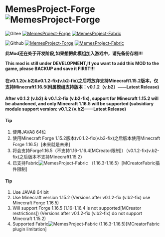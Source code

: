 # MemesProject-Forge ![MemesProject-Forge](https://images.gitee.com/uploads/images/2021/0530/123027_1f7285d4_7560351.png "MemesProject-Forge")
![Gitee](https://images.gitee.com/uploads/images/2021/0530/134116_db958539_7560351.png "giteelogolite.png")
[![MemesProject-Forge](https://images.gitee.com/uploads/images/2021/0530/123027_1f7285d4_7560351.png "MemesProject-Forge")](https://gitee.com/tex-true-studio/MemesProject-Forge)
[![MemesProject-Fabric](https://images.gitee.com/uploads/images/2021/0530/124442_f5473a65_7560351.png "MemesProject-Fabric")](https://gitee.com/tex-true-studio/MemesProject-Fabric)

![Github](https://images.gitee.com/uploads/images/2021/0530/134656_d02dfa16_7560351.png "githublogolite.png")
[![MemesProject-Forge](https://images.gitee.com/uploads/images/2021/0530/123027_1f7285d4_7560351.png "MemesProject-Forge")](https://github.com/TexTrueStudio/MemesProject-Forge)
[![MemesProject-Fabric](https://images.gitee.com/uploads/images/2021/0530/124442_f5473a65_7560351.png "MemesProject-Fabric")](https://github.com/TexTrueStudio/MemesProject-Fabric)

**此Mod还在处于开发阶段,如果想把此模组加入游戏中，请先备份存档!!!**

**This mod is still under DEVELOPMENT,If you want to add this MOD to the game, please BACKUP and save it FIRST!!!**

#### 在v0.1.2(v.b2)&v0.1.2-fix(v.b2-fix)之后将放弃支持Minecraft1.15.2版本，仅支持Minecraft1.16.5(附属模组支持版本：v0.1.2（v.b2）——Latest Release)

#### After v0.1.2 (v.b2) & v0.1.2-fix (v.b2-fix), support for Minecraft 1.15.2 will be abandoned, and only Minecraft 1.16.5 will be supported (subsidiary module support version: v0.1.2 (v.b2)——Latest Release)



#### Tip

1.  使用JAVA8 64位
2.  使用Minecraft Forge 1.15.2版本(v0.1.2-fix(v.b2-fix)之后版本使用Minecraft Forge 1.16.5）[未来就是未来]
3.  将会支持Forge1.16.5（不支持1.16-1.16.4[MCreator限制]）（v0.1.2-fix(v.b2-fix)之后版本不支持Minecraft1.15.2）
4.  已支持Fabric![MemesProject-Fabric](https://images.gitee.com/uploads/images/2021/0530/124442_f5473a65_7560351.png "MemesProject-Fabric")
    （1.16.3-1.16.5）[MCreatorFabric插件限制]


#### Tip

1. Use JAVA8 64 bit 
2. Use Minecraft version 1.15.2 (Versions after v0.1.2-fix (v.b2-fix) use Minecraft Forge 1.16.5)
3. Will support Forge 1.16.5 (1.16-1.16.4 is not supported[MCreator restrictions]) (Versions after v0.1.2-fix (v.b2-fix) do not support Minecraft 1.15.2)
4. Supported Fabric![MemesProject-Fabric](https://images.gitee.com/uploads/images/2021/0530/124442_f5473a65_7560351.png "MemesProject-Fabric")
   (1.16.3-1.16.5)[MCreatorFabric plugin limitation]
